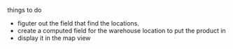 things to do 
- figuter out the field that find the locations.
- create a computed field for the warehouse location to put the product in
- display it in the map view
